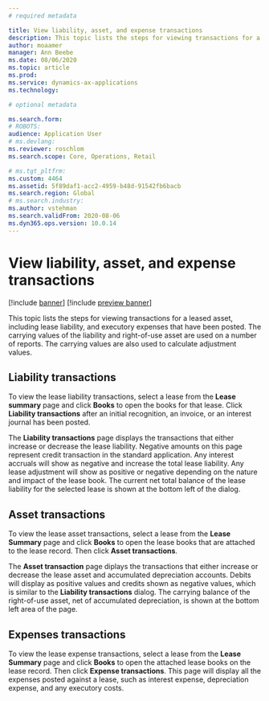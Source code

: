 ```yaml
---
# required metadata

title: View liability, asset, and expense transactions
description: This topic lists the steps for viewing transactions for a leased asset, including lease liability, and executory expenses that have been posted. 
author: moaamer
manager: Ann Beebe
ms.date: 08/06/2020
ms.topic: article
ms.prod: 
ms.service: dynamics-ax-applications
ms.technology: 

# optional metadata

ms.search.form: 
# ROBOTS: 
audience: Application User
# ms.devlang: 
ms.reviewer: roschlom
ms.search.scope: Core, Operations, Retail

# ms.tgt_pltfrm: 
ms.custom: 4464
ms.assetid: 5f89daf1-acc2-4959-b48d-91542fb6bacb
ms.search.region: Global
# ms.search.industry: 
ms.author: vstehman
ms.search.validFrom: 2020-08-06
ms.dyn365.ops.version: 10.0.14
---
```


# View liability, asset, and expense transactions

[!include [banner](../includes/banner.md)]
[!include [preview banner](../includes/preview-banner.md)]

This topic lists the steps for viewing transactions for a leased asset, including lease liability, and executory expenses that have been posted. The carrying values of the liability and right-of-use asset are used on a number of reports. The carrying values are also used to calculate adjustment values.

## Liability transactions
To view the lease liability transactions, select a lease from the **Lease summary** page and click **Books** to open the books for that lease. Click **Liability transactions** after an initial recognition, an invoice, or an interest journal has been posted.

The **Liability transactions** page displays the transactions that either increase or decrease the lease liability. Negative amounts on this page represent credit transaction in the standard application. Any interest accruals will show as negative and increase the total lease liability. Any lease adjustment will show as positive or negative depending on the nature and impact of the lease book. The current net total balance of the lease liability for the selected lease is shown at the bottom left of the dialog.

## Asset transactions
To view the lease asset transactions, select a lease from the **Lease Summary** page and click **Books** to open the lease books that are attached to the lease record. Then click **Asset transactions**.

The **Asset transaction** page diplays the transactions that either increase or decrease the lease asset and accumulated depreciation accounts. Debits will display as positive values and credits shown as negative values, which is similar to the **Liability transactions** dialog. The carrying balance of the right-of-use asset, net of accumulated depreciation, is shown at the bottom left area of the page.

## Expenses transactions
To view the lease expense transactions, select a lease from the **Lease Summary** page and click **Books** to open the attached lease books on the lease record. Then click **Expense transactions**. This page will display all the expenses posted against a lease, such as interest expense, depreciation expense, and any executory costs.
